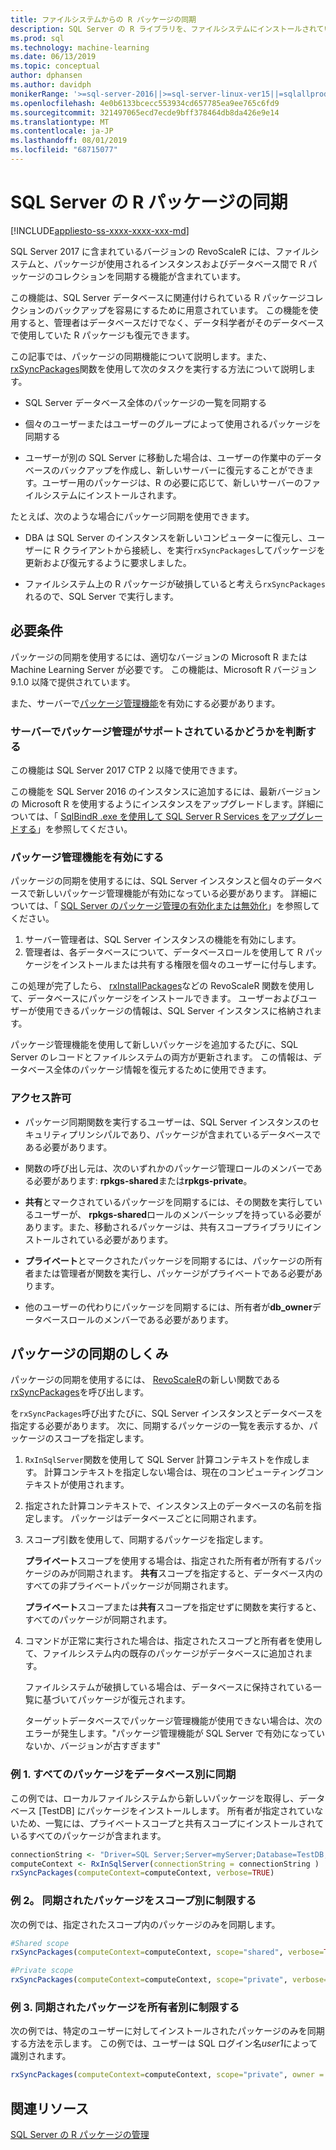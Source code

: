 ```yaml
---
title: ファイルシステムからの R パッケージの同期
description: SQL Server の R ライブラリを、ファイルシステムにインストールされている新しいバージョンで更新します。
ms.prod: sql
ms.technology: machine-learning
ms.date: 06/13/2019
ms.topic: conceptual
author: dphansen
ms.author: davidph
monikerRange: '>=sql-server-2016||>=sql-server-linux-ver15||=sqlallproducts-allversions'
ms.openlocfilehash: 4e0b6133bcecc553934cd657785ea9ee765c6fd9
ms.sourcegitcommit: 321497065ecd7ecde9bff378464db8da426e9e14
ms.translationtype: MT
ms.contentlocale: ja-JP
ms.lasthandoff: 08/01/2019
ms.locfileid: "68715077"
---
```

# <a name="r-package-synchronization-for-sql-server"></a>SQL Server の R パッケージの同期
[!INCLUDE[appliesto-ss-xxxx-xxxx-xxx-md](../../includes/appliesto-ss-xxxx-xxxx-xxx-md.md)]

SQL Server 2017 に含まれているバージョンの RevoScaleR には、ファイルシステムと、パッケージが使用されるインスタンスおよびデータベース間で R パッケージのコレクションを同期する機能が含まれています。

この機能は、SQL Server データベースに関連付けられている R パッケージコレクションのバックアップを容易にするために用意されています。 この機能を使用すると、管理者はデータベースだけでなく、データ科学者がそのデータベースで使用していた R パッケージも復元できます。

この記事では、パッケージの同期機能について説明します。また、 [rxSyncPackages](https://docs.microsoft.com/machine-learning-server/r-reference/revoscaler/rxsyncpackages)関数を使用して次のタスクを実行する方法について説明します。

+ SQL Server データベース全体のパッケージの一覧を同期する

+ 個々のユーザーまたはユーザーのグループによって使用されるパッケージを同期する

+ ユーザーが別の SQL Server に移動した場合は、ユーザーの作業中のデータベースのバックアップを作成し、新しいサーバーに復元することができます。ユーザー用のパッケージは、R の必要に応じて、新しいサーバーのファイルシステムにインストールされます。

たとえば、次のような場合にパッケージ同期を使用できます。

+ DBA は SQL Server のインスタンスを新しいコンピューターに復元し、ユーザーに R クライアントから接続し、を実行`rxSyncPackages`してパッケージを更新および復元するように要求しました。

+ ファイルシステム上の R パッケージが破損していると考えら`rxSyncPackages`れるので、SQL Server で実行します。

## <a name="requirements"></a>必要条件

パッケージの同期を使用するには、適切なバージョンの Microsoft R または Machine Learning Server が必要です。 この機能は、Microsoft R バージョン9.1.0 以降で提供されています。 

また、サーバーで[パッケージ管理機能](r-package-how-to-enable-or-disable.md)を有効にする必要があります。

### <a name="determine-whether-your-server-supports-package-management"></a>サーバーでパッケージ管理がサポートされているかどうかを判断する

この機能は SQL Server 2017 CTP 2 以降で使用できます。

この機能を SQL Server 2016 のインスタンスに追加するには、最新バージョンの Microsoft R を使用するようにインスタンスをアップグレードします。詳細については、「 [SqlBindR .exe を使用して SQL Server R Services をアップグレードする](../install/upgrade-r-and-python.md)」を参照してください。

### <a name="enable-the-package-management-feature"></a>パッケージ管理機能を有効にする

パッケージの同期を使用するには、SQL Server インスタンスと個々のデータベースで新しいパッケージ管理機能が有効になっている必要があります。 詳細については、「 [SQL Server のパッケージ管理の有効化または無効化](r-package-how-to-enable-or-disable.md)」を参照してください。

1. サーバー管理者は、SQL Server インスタンスの機能を有効にします。
2. 管理者は、各データベースについて、データベースロールを使用して R パッケージをインストールまたは共有する権限を個々のユーザーに付与します。

この処理が完了したら、 [rxInstallPackages](https://docs.microsoft.com/machine-learning-server/r-reference/revoscaler/rxinstallpackages)などの RevoScaleR 関数を使用して、データベースにパッケージをインストールできます。  ユーザーおよびユーザーが使用できるパッケージの情報は、SQL Server インスタンスに格納されます。 

パッケージ管理機能を使用して新しいパッケージを追加するたびに、SQL Server のレコードとファイルシステムの両方が更新されます。 この情報は、データベース全体のパッケージ情報を復元するために使用できます。

### <a name="permissions"></a>アクセス許可

+ パッケージ同期関数を実行するユーザーは、SQL Server インスタンスのセキュリティプリンシパルであり、パッケージが含まれているデータベースである必要があります。

+ 関数の呼び出し元は、次のいずれかのパッケージ管理ロールのメンバーである必要があります: **rpkgs-shared**または**rpkgs-private**。

+ **共有**とマークされているパッケージを同期するには、その関数を実行しているユーザーが、 **rpkgs-shared**ロールのメンバーシップを持っている必要があります。また、移動されるパッケージは、共有スコープライブラリにインストールされている必要があります。

+ **プライベート**とマークされたパッケージを同期するには、パッケージの所有者または管理者が関数を実行し、パッケージがプライベートである必要があります。

+ 他のユーザーの代わりにパッケージを同期するには、所有者が**db_owner**データベースロールのメンバーである必要があります。

## <a name="how-package-synchronization-works"></a>パッケージの同期のしくみ

パッケージの同期を使用するには、 [RevoScaleR](https://docs.microsoft.com/machine-learning-server/r-reference/revoscaler/revoscaler)の新しい関数である[rxSyncPackages](https://docs.microsoft.com/r-server/r-reference/revoscaler/rxsyncpackages)を呼び出します。 

を`rxSyncPackages`呼び出すたびに、SQL Server インスタンスとデータベースを指定する必要があります。 次に、同期するパッケージの一覧を表示するか、パッケージのスコープを指定します。

1. `RxInSqlServer`関数を使用して SQL Server 計算コンテキストを作成します。 計算コンテキストを指定しない場合は、現在のコンピューティングコンテキストが使用されます。

2. 指定された計算コンテキストで、インスタンス上のデータベースの名前を指定します。 パッケージはデータベースごとに同期されます。

3. スコープ引数を使用して、同期するパッケージを指定します。

    **プライベート**スコープを使用する場合は、指定された所有者が所有するパッケージのみが同期されます。 **共有**スコープを指定すると、データベース内のすべての非プライベートパッケージが同期されます。 
    
    **プライベート**スコープまたは**共有**スコープを指定せずに関数を実行すると、すべてのパッケージが同期されます。

4. コマンドが正常に実行された場合は、指定されたスコープと所有者を使用して、ファイルシステム内の既存のパッケージがデータベースに追加されます。

    ファイルシステムが破損している場合は、データベースに保持されている一覧に基づいてパッケージが復元されます。

    ターゲットデータベースでパッケージ管理機能が使用できない場合は、次のエラーが発生します。"パッケージ管理機能が SQL Server で有効になっていないか、バージョンが古すぎます"

### <a name="example-1-synchronize-all-package-by-database"></a>例 1. すべてのパッケージをデータベース別に同期

この例では、ローカルファイルシステムから新しいパッケージを取得し、データベース [TestDB] にパッケージをインストールします。 所有者が指定されていないため、一覧には、プライベートスコープと共有スコープにインストールされているすべてのパッケージが含まれます。

```R
connectionString <- "Driver=SQL Server;Server=myServer;Database=TestDB;Trusted_Connection=True;"
computeContext <- RxInSqlServer(connectionString = connectionString )
rxSyncPackages(computeContext=computeContext, verbose=TRUE)
```

### <a name="example-2-restrict-synchronized-packages-by-scope"></a>例 2。 同期されたパッケージをスコープ別に制限する

次の例では、指定されたスコープ内のパッケージのみを同期します。

```R
#Shared scope
rxSyncPackages(computeContext=computeContext, scope="shared", verbose=TRUE)

#Private scope
rxSyncPackages(computeContext=computeContext, scope="private", verbose=TRUE)
```

### <a name="example-3-restrict-synchronized-packages-by-owner"></a>例 3. 同期されたパッケージを所有者別に制限する

次の例では、特定のユーザーに対してインストールされたパッケージのみを同期する方法を示します。 この例では、ユーザーは SQL ログイン名*user1*によって識別されます。

```R
rxSyncPackages(computeContext=computeContext, scope="private", owner = "user1", verbose=TRUE))
```

## <a name="related-resources"></a>関連リソース

[SQL Server の R パッケージの管理](install-additional-r-packages-on-sql-server.md)
